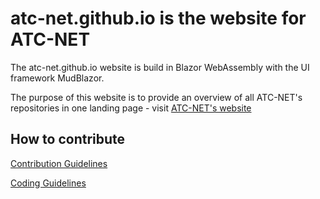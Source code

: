 # atc-net.github.io is the website for ATC-NET

The atc-net.github.io website is build in Blazor WebAssembly with the UI framework MudBlazor.

The purpose of this website is to provide an overview of all ATC-NET's repositories in one landing page - visit [ATC-NET's website](https://github.com/atc-net)

## How to contribute

[Contribution Guidelines](https://atc-net.github.io/introduction/about-atc#how-to-contribute)

[Coding Guidelines](https://atc-net.github.io/introduction/about-atc#coding-guidelines)
